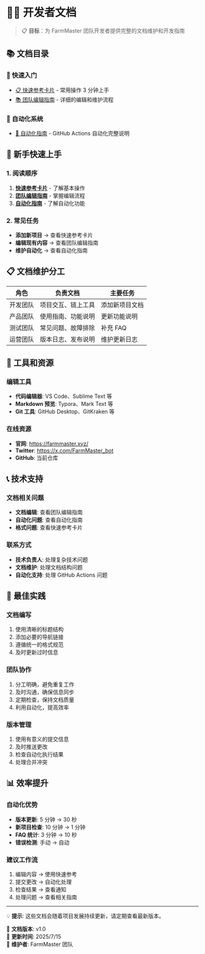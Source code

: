 # 🧑‍💻 开发者文档

> 📋 **目标**：为 FarmMaster 团队开发者提供完整的文档维护和开发指南

## 📚 文档目录

### 🎯 快速入门
- [📋 快速参考卡片](QUICK_REFERENCE.md) - 常用操作 3 分钟上手
- [📚 团队编辑指南](TEAM_EDITING_GUIDE.md) - 详细的编辑和维护流程

### 🤖 自动化系统
- [🔧 自动化指南](AUTOMATION_GUIDE.md) - GitHub Actions 自动化完整说明

## 🚀 新手快速上手

### 1. 阅读顺序
1. **[快速参考卡片](QUICK_REFERENCE.md)** - 了解基本操作
2. **[团队编辑指南](TEAM_EDITING_GUIDE.md)** - 掌握编辑流程
3. **[自动化指南](AUTOMATION_GUIDE.md)** - 了解自动化功能

### 2. 常见任务
- **添加新项目** → 查看快速参考卡片
- **编辑现有内容** → 查看团队编辑指南
- **维护自动化** → 查看自动化指南

## 📋 文档维护分工

| 角色 | 负责文档 | 主要任务 |
|------|----------|----------|
| 开发团队 | 项目交互、链上工具 | 添加新项目文档 |
| 产品团队 | 使用指南、功能说明 | 更新功能说明 |
| 测试团队 | 常见问题、故障排除 | 补充 FAQ |
| 运营团队 | 版本日志、发布说明 | 维护更新日志 |

## 🔧 工具和资源

### 编辑工具
- **代码编辑器**: VS Code、Sublime Text 等
- **Markdown 预览**: Typora、Mark Text 等
- **Git 工具**: GitHub Desktop、GitKraken 等

### 在线资源
- **官网**: https://farmmaster.xyz/
- **Twitter**: https://x.com/FarmMaster_bot
- **GitHub**: 当前仓库

## 📞 技术支持

### 文档相关问题
- **文档编辑**: 查看团队编辑指南
- **自动化问题**: 查看自动化指南
- **格式问题**: 查看快速参考卡片

### 联系方式
- **技术负责人**: 处理复杂技术问题
- **文档维护**: 处理文档结构问题
- **自动化支持**: 处理 GitHub Actions 问题

## 🎯 最佳实践

### 文档编写
1. 使用清晰的标题结构
2. 添加必要的导航链接
3. 遵循统一的格式规范
4. 及时更新过时信息

### 团队协作
1. 分工明确，避免重复工作
2. 及时沟通，确保信息同步
3. 定期检查，保持文档质量
4. 利用自动化，提高效率

### 版本管理
1. 使用有意义的提交信息
2. 及时推送更改
3. 检查自动化执行结果
4. 处理合并冲突

## 📊 效率提升

### 自动化优势
- **版本更新**: 5 分钟 → 30 秒
- **新项目检查**: 10 分钟 → 1 分钟
- **FAQ 统计**: 3 分钟 → 10 秒
- **错误检测**: 手动 → 自动

### 建议工作流
1. 编辑内容 → 使用快速参考
2. 提交更改 → 自动化处理
3. 检查结果 → 查看通知
4. 处理问题 → 查看相关指南

---

💡 **提示**: 这些文档会随着项目发展持续更新，请定期查看最新版本。

📝 **文档版本**: v1.0  
📅 **更新时间**: 2025/7/15  
👤 **维护者**: FarmMaster 团队